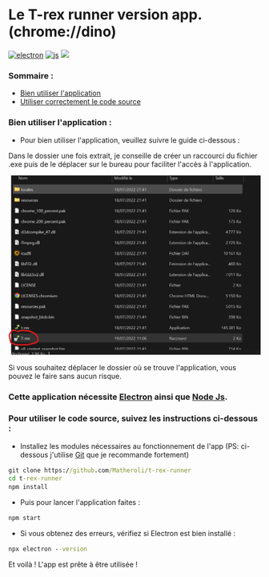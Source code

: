 # Le T-rex runner version app. (chrome://dino)
<p>
  <a href="https://electronjs.org"><img alt="electron" src="https://img.shields.io/badge/-Electron-47848F?style=flat-square&logo=electron&logoColor=black" /></a>
  <a href="https://developer.mozilla.org/docs/Web/JavaScript"><img alt="js" src="https://img.shields.io/badge/-JavaScript-FFEE00?style=flat-square&logo=javascript&logoColor=black" /></a>
  <a href="https://github.com/Matheroli/t-rex-runner/releases"><img src="https://img.shields.io/github/downloads/Matheroli/t-rex-runner/total?color=green&style=plastic"></a>
</p>

### Sommaire :
- <a href="#bien-utiliser-lapplication-">Bien utiliser l'application</a>
- <a href="#cette-application-n%C3%A9cessite-electron-ainsi-que-node-js">Utiliser correctement le code source</a>

  
### Bien utiliser l'application :

- Pour bien utiliser l'application, veuillez suivre le guide ci-dessous :

Dans le dossier une fois extrait, je conseille de créer un raccourci du fichier .exe puis de le déplacer sur le bureau pour faciliter l'accès à l'application.

<img src="img-readme/img-raccourci.PNG">

Si vous souhaitez déplacer le dossier où se trouve l'application, vous pouvez le faire sans aucun risque.

### Cette application nécessite <a href="https://electronjs.org">Electron</a> ainsi que <a href="https://nodejs.org/fr">Node Js</a>.

### Pour utiliser le code source, suivez les instructions ci-dessous :

 - Installez les modules nécessaires au fonctionnement de l'app (PS: ci-dessous j'utilise <a href="https://git-scm.com/">Git</a> que je recommande fortement)

```cmd
git clone https://github.com/Matheroli/t-rex-runner
cd t-rex-runner
npm install
```

- Puis pour lancer l'application faites :

```cmd
npm start
```

- Si vous obtenez des erreurs, vérifiez si Electron est bien installé :

```cmd
npx electron --version
```

Et voilà ! L'app est prête à être utilisée !

